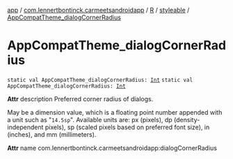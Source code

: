 [app](../../../index.md) / [com.lennertbontinck.carmeetsandroidapp](../../index.md) / [R](../index.md) / [styleable](index.md) / [AppCompatTheme_dialogCornerRadius](./-app-compat-theme_dialog-corner-radius.md)

# AppCompatTheme_dialogCornerRadius

`static val AppCompatTheme_dialogCornerRadius: `[`Int`](https://kotlinlang.org/api/latest/jvm/stdlib/kotlin/-int/index.html)
`static val AppCompatTheme_dialogCornerRadius: `[`Int`](https://kotlinlang.org/api/latest/jvm/stdlib/kotlin/-int/index.html)

**Attr**
description Preferred corner radius of dialogs.

May be a dimension value, which is a floating point number appended with a unit such as "`14.5sp`". Available units are: px (pixels), dp (density-independent pixels), sp (scaled pixels based on preferred font size), in (inches), and mm (millimeters).

**Attr**
name com.lennertbontinck.carmeetsandroidapp:dialogCornerRadius

